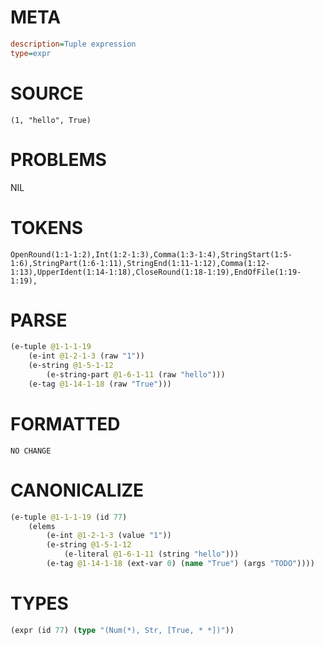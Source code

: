 # META
~~~ini
description=Tuple expression
type=expr
~~~
# SOURCE
~~~roc
(1, "hello", True)
~~~
# PROBLEMS
NIL
# TOKENS
~~~zig
OpenRound(1:1-1:2),Int(1:2-1:3),Comma(1:3-1:4),StringStart(1:5-1:6),StringPart(1:6-1:11),StringEnd(1:11-1:12),Comma(1:12-1:13),UpperIdent(1:14-1:18),CloseRound(1:18-1:19),EndOfFile(1:19-1:19),
~~~
# PARSE
~~~clojure
(e-tuple @1-1-1-19
	(e-int @1-2-1-3 (raw "1"))
	(e-string @1-5-1-12
		(e-string-part @1-6-1-11 (raw "hello")))
	(e-tag @1-14-1-18 (raw "True")))
~~~
# FORMATTED
~~~roc
NO CHANGE
~~~
# CANONICALIZE
~~~clojure
(e-tuple @1-1-1-19 (id 77)
	(elems
		(e-int @1-2-1-3 (value "1"))
		(e-string @1-5-1-12
			(e-literal @1-6-1-11 (string "hello")))
		(e-tag @1-14-1-18 (ext-var 0) (name "True") (args "TODO"))))
~~~
# TYPES
~~~clojure
(expr (id 77) (type "(Num(*), Str, [True, * *])"))
~~~
